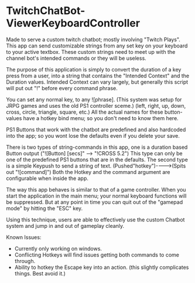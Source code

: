 # TwitchChatBot-ViewerKeyboardController
Made to serve a custom twitch chatbot; mostly involving "Twitch Plays". This app can send customizable strings from any set key on your keyboard to your active textbox. These custom strings need to meet up with the channel bot's intended commands or they will be useless. 

The purpose of this application is simply to convert the duration of a key press from a user, into a string that contains the "Intended Context" and the Duration values.
Intended Context can vary largely, but generally this script will put out "!" before every command phrase.

You can set any normal key, to any ![phrase]. 
(This system was setup for JRPG games and uses the old PS1 controller sceme.) (left, right, up, down, cross, circle, triangle, square, etc.) All the actual names for these button-values have a hotkey bind menu; so you don't need to know them here.

PS1 Buttons that work with the chatbot are predefined and also hardcoded into the app; so you wont lose the defaults even if you delete your save.

There is two types of string-commands in this app, one is a duration based Button output ("![Button] [secs]" --> "!CROSS 5.2")
  This type can only be one of the predefined PS1 buttons that are in the defaults. 
The second type is a simple Keypush to send a string of text. (Pushed"hotkey")---->(Spits out "![command]")
  Both the Hotkey and the command argument are configurable when inside the app.
  
The way this app behaves is similar to that of a game controller. When you start the application in the main menu; your normal keyboard functions will be suppressed. But at any point in time you can quit out of the "gamepad mode" by hitting the "ESC" key.

Using this technique, users are able to effectively use the custom Chatbot system and jump in and out of gameplay cleanly.
  
Known Issues: 
- Currently only working on windows. 
- Conflicting Hotkeys will find issues getting both commands to come through.
- Ability to hotkey the Escape key into an action. (this slightly complicates things. Best avoid it.)
